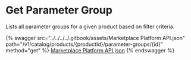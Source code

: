 # Get Parameter Group

Lists all parameter groups for a given product based on filter criteria.

{% swagger src="../../../../.gitbook/assets/Marketplace Platform API.json" path="/v1/catalog/products/{productId}/parameter-groups/{id}" method="get" %}
[Marketplace Platform API.json](<../../../../.gitbook/assets/Marketplace Platform API.json>)
{% endswagger %}
